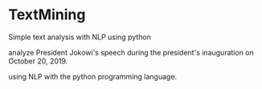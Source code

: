 # TextMining
Simple text analysis with NLP using python

analyze President Jokowi's speech during the president's inauguration on October 20, 2019.

using NLP with the python programming language.
